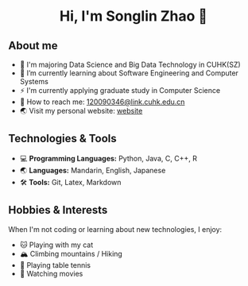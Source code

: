 <h1 align="center">Hi, I'm Songlin Zhao 👋</h1>

## About me

- 📖 I'm majoring Data Science and Big Data Technology in CUHK(SZ)
- 🔭 I’m currently learning about Software Engineering and Computer Systems
- ⚡ I'm currently applying graduate study in Computer Science
- 📧 How to reach me: 120090346@link.cuhk.edu.cn
- 🌏 Visit my personal website: [website](https://thiefcat.github.io/)

## Technologies & Tools

- 💻 **Programming Languages:** Python, Java, C, C++, R
- 🌏 **Languages:** Mandarin, English, Japanese
- 🛠 **Tools:** Git, Latex, Markdown

## Hobbies & Interests

When I'm not coding or learning about new technologies, I enjoy:

- 🐱 Playing with my cat
- 🏔 Climbing mountains / Hiking
- 🏓 Playing table tennis
- 🎥 Watching movies
